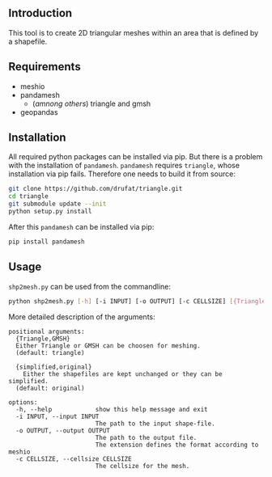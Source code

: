 ## Introduction

This tool is to create 2D triangular meshes within an area that is defined by a shapefile.

## Requirements

- meshio
- pandamesh
  - (*amnong others*) triangle and gmsh
- geopandas

## Installation

All required python packages can be installed via pip.
But there is a problem with the installation of `pandamesh`.
`pandamesh` requires `triangle`, whose installation via pip fails.
Therefore one needs to build it from source:

```bash
git clone https://github.com/drufat/triangle.git
cd triangle
git submodule update --init
python setup.py install
```

After this `pandamesh` can be installed via pip:

```bash
pip install pandamesh
```

## Usage

`shp2mesh.py` can be used from the commandline:

```bash
python shp2mesh.py [-h] [-i INPUT] [-o OUTPUT] [-c CELLSIZE] [{Triangle,GMSH}] [{simplified,original}]
```

More detailed description of the arguments:

```
positional arguments:
  {Triangle,GMSH}
  Either Triangle or GMSH can be choosen for meshing.
  (default: triangle)

  {simplified,original}
    Either the shapefiles are kept unchanged or they can be simplified.
  (default: original)

options:
  -h, --help            show this help message and exit
  -i INPUT, --input INPUT
                        The path to the input shape-file.
  -o OUTPUT, --output OUTPUT
                        The path to the output file.
                        The extension defines the format according to meshio
  -c CELLSIZE, --cellsize CELLSIZE
                        The cellsize for the mesh.
```
